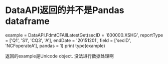 # DataAPI返回的并不是Pandas dataframe

example = DataAPI.FdmtCFAllLatestGet(secID = '600000.XSHG', reportType = ['Q1', 'S1', 'CQ3', 'A'], endDate = '20151201', 
                                     field = ['secID', 'NCFoperateA'], pandas = 1)
print type(example)

返回的example是Unicode object.
没法进行数据处理啊